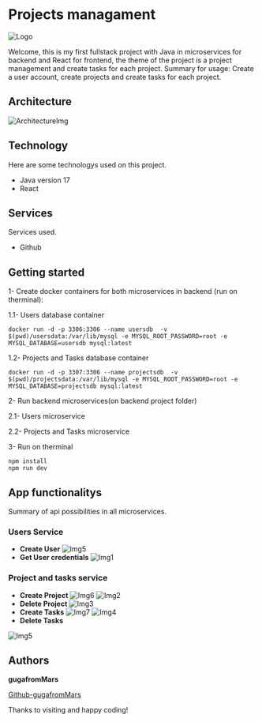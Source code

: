 # Projects managament

![Logo](https://github.com/gugafromMARS/fullstack-project/assets/116969206/ec7a4a4b-179b-4719-9ee0-be227c78a0ed)

Welcome, this is my first fullstack project with Java in microservices for backend and React for frontend, the theme of the project is a project management and create tasks for each project.
Summary for usage:
Create a user account, create projects and create tasks for each project.

## Architecture

![ArchitectureImg](https://github.com/gugafromMARS/fullstack-project/assets/116969206/f16ef9df-6bac-420e-be6c-eef0421160ff)


## Technology

Here are some technologys used on this project.

* Java version 17
* React

## Services

Services used.

* Github
  
## Getting started

1- Create docker containers for both microservices in backend (run on therminal):

1.1- Users database container
```shell script
docker run -d -p 3306:3306 --name usersdb  -v $(pwd)/usersdata:/var/lib/mysql -e MYSQL_ROOT_PASSWORD=root -e MYSQL_DATABASE=usersdb mysql:latest
```
1.2- Projects and Tasks database container
```shell script
docker run -d -p 3307:3306 --name projectsdb  -v $(pwd)/projectsdata:/var/lib/mysql -e MYSQL_ROOT_PASSWORD=root -e MYSQL_DATABASE=projectsdb mysql:latest
```
2- Run backend microservices(on backend project folder)

2.1- Users microservice

2.2- Projects and Tasks microservice

3- Run on therminal
```shell script
npm install
npm run dev
```


## App functionalitys

Summary of api possibilities in all microservices.

### Users Service
* **Create User**
![Img5](https://github.com/gugafromMARS/fullstack-project/assets/116969206/9a62a6d3-712f-4b08-864c-8c6cdc7ed226)
* **Get User credentials**
![Img1](https://github.com/gugafromMARS/fullstack-project/assets/116969206/f23c0bae-36a6-4901-8d8f-e3a40a78db93)

### Project and tasks service
* **Create Project**
  ![Img6](https://github.com/gugafromMARS/fullstack-project/assets/116969206/4beb3973-02c3-45f9-9a61-21fd160b659d)
  ![Img2](https://github.com/gugafromMARS/fullstack-project/assets/116969206/096056a0-4f62-4b02-a98b-689b9d263c88)
* **Delete Project**
  ![Img3](https://github.com/gugafromMARS/fullstack-project/assets/116969206/6927c2e9-5066-48e3-9d46-f110ddabf2eb)
* **Create Tasks**
  ![Img7](https://github.com/gugafromMARS/fullstack-project/assets/116969206/79f4ef96-bbed-4ca2-8f35-d7f1b6d3c78b)
  ![Img4](https://github.com/gugafromMARS/fullstack-project/assets/116969206/8a63ad26-8d9e-4716-a651-1bd37c8cc9c9)
* **Delete Tasks**

![Img5](https://github.com/gugafromMARS/fullstack-project/assets/116969206/ec5788c1-5d04-4a1f-89f1-3b6263e3d8fb)


## Authors

**gugafromMars**

[Github-gugafromMars](https://github.com/gugafromMARS)

Thanks to visiting and happy coding!
